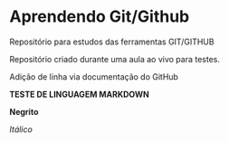 # Aprendendo Git/Github
 Repositório para estudos das ferramentas GIT/GITHUB

 Repositório criado durante uma aula ao vivo para testes. 

 Adição de linha via documentação do GitHub

**TESTE DE LINGUAGEM MARKDOWN**

 **Negrito**

 
 *Itálico*
